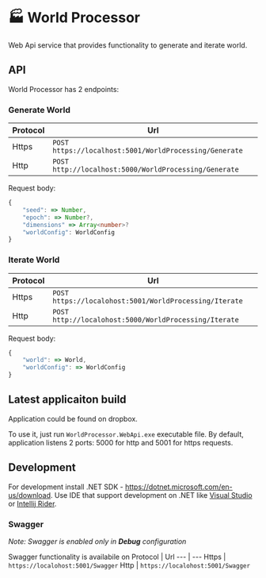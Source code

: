 # 🏭 World Processor
Web Api service that provides functionality to generate and iterate world.

## API

World Processor has 2 endpoints:

### Generate World
Protocol | Url
--- | ---
Https | `POST https://localhost:5001/WorldProcessing/Generate`
Http | `POST http://localhost:5000/WorldProcessing/Generate`

Request body:

```typescript
{
	"seed": => Number,
	"epoch": => Number?,
	"dimensions" => Array<number>?
	"worldConfig": WorldConfig
}
```

### Iterate World
Protocol | Url
--- | ---
Https | `POST https://localohost:5001/WorldProcessing/Iterate`
Http | `POST http://localohost:5000/WorldProcessing/Iterate`

Request body:

```typescript
{
	"world": => World,
	"worldConfig": => WorldConfig
}
```


##  Latest applicaiton build
Application could be found on dropbox.

To use it, just run `WorldProcessor.WebApi.exe` executable file.
By default, application listens 2 ports: 5000 for http and 5001 for https requests.

## Development
For development install .NET SDK - https://dotnet.microsoft.com/en-us/download.
Use IDE that support development on .NET like [Visual Studio](https://visualstudio.microsoft.com/) or [Intellij Rider](https://www.jetbrains.com/rider/).

### Swagger
*Note: Swagger is enabled only in **Debug** configuration*

Swagger functionality is availabile on
Protocol | Url
--- | ---
Https | `https://localohost:5001/Swagger`
Http | `https://localohost:5001/Swagger`